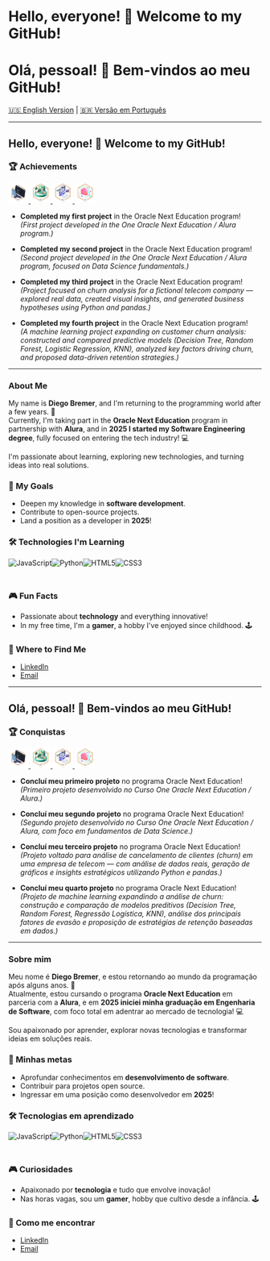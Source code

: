 # Hello, everyone! 👋 Welcome to my GitHub!
# Olá, pessoal! 👋 Bem-vindos ao meu GitHub!  

[🇺🇸 English Version](#hello-everyone--welcome-to-my-github) | [🇧🇷 Versão em Português](#olá-pessoal--bem-vindos-ao-meu-github)  

---

## Hello, everyone! 👋 Welcome to my GitHub!  

### 🏆 Achievements  
<a href="https://github.com/diegobremer/projeto-amigo-secreto" target="_blank">
  <img src="https://raw.githubusercontent.com/diegobremer/diegobremer/main/badge_oneOracle.webp" alt="First Project Badge" height="40">
</a>  
<a href="https://github.com/diegobremer/Alura-Store" target="_blank">
  <img src="https://raw.githubusercontent.com/diegobremer/diegobremer/main/badge_oneOracle_2.webp" alt="Second Project Badge" height="40">
</a>  
<a href="https://github.com/diegobremer/TelecomX" target="_blank">
  <img src="https://raw.githubusercontent.com/diegobremer/diegobremer/main/badge_oneOracle_3.webp" alt="Third Project Badge - TelecomX" height="40">
</a>  
<a href="https://github.com/diegobremer/TelecomX_parte2" target="_blank">
  <img src="https://raw.githubusercontent.com/diegobremer/diegobremer/main/badge_oneOracle_4.webp" alt="Fourth Project Badge - TelecomX Part 2" height="40">
</a>  

- **Completed my first project** in the Oracle Next Education program!  
  *(First project developed in the One Oracle Next Education / Alura program.)*

- **Completed my second project** in the Oracle Next Education program!  
  *(Second project developed in the One Oracle Next Education / Alura program, focused on Data Science fundamentals.)*

- **Completed my third project** in the Oracle Next Education program!  
  *(Project focused on churn analysis for a fictional telecom company — explored real data, created visual insights, and generated business hypotheses using Python and pandas.)*

- **Completed my fourth project** in the Oracle Next Education program!  
  *(A machine learning project expanding on customer churn analysis: constructed and compared predictive models (Decision Tree, Random Forest, Logistic Regression, KNN), analyzed key factors driving churn, and proposed data-driven retention strategies.)*

---

### About Me  
My name is **Diego Bremer**, and I'm returning to the programming world after a few years. 🚀  
Currently, I'm taking part in the **Oracle Next Education** program in partnership with **Alura**, and in **2025 I started my Software Engineering degree**, fully focused on entering the tech industry! 💻  

I'm passionate about learning, exploring new technologies, and turning ideas into real solutions.  

### 🌟 My Goals  
- Deepen my knowledge in **software development**.  
- Contribute to open-source projects.  
- Land a position as a developer in **2025**!  

### 🛠️ Technologies I'm Learning  
<div style="display: flex; align-items: center;">
  <img src="https://cdn.jsdelivr.net/gh/devicons/devicon/icons/javascript/javascript-original.svg" height="40" alt="JavaScript" title="JavaScript"/>  
  <img src="https://cdn.jsdelivr.net/gh/devicons/devicon/icons/python/python-original.svg" height="40" alt="Python" title="Python"/>  
  <img src="https://cdn.jsdelivr.net/gh/devicons/devicon/icons/html5/html5-original.svg" height="40" alt="HTML5" title="HTML5"/>  
  <img src="https://cdn.jsdelivr.net/gh/devicons/devicon/icons/css3/css3-original.svg" height="40" alt="CSS3" title="CSS3"/>  
</div>

### 🎮 Fun Facts  
- Passionate about **technology** and everything innovative!  
- In my free time, I'm a **gamer**, a hobby I've enjoyed since childhood. 🕹️  

### 📧 Where to Find Me  
- [LinkedIn](https://www.linkedin.com/in/diegobremer-dev)  
- [Email](mailto:bremer250cc@hotmail.com)  

---

## Olá, pessoal! 👋 Bem-vindos ao meu GitHub!  

### 🏆 Conquistas  
<a href="https://github.com/diegobremer/projeto-amigo-secreto" target="_blank">
  <img src="https://raw.githubusercontent.com/diegobremer/diegobremer/main/badge_oneOracle.webp" alt="Primeiro Projeto Concluído" height="40">
</a>  
<a href="https://github.com/diegobremer/Alura-Store" target="_blank">
  <img src="https://raw.githubusercontent.com/diegobremer/diegobremer/main/badge_oneOracle_2.webp" alt="Segundo Projeto Concluído" height="40">
</a>  
<a href="https://github.com/diegobremer/TelecomX" target="_blank">
  <img src="https://raw.githubusercontent.com/diegobremer/diegobremer/main/badge_oneOracle_3.webp" alt="Terceiro Projeto Concluído - TelecomX" height="40">
</a>  
<a href="https://github.com/diegobremer/TelecomX_parte2" target="_blank">
  <img src="https://raw.githubusercontent.com/diegobremer/diegobremer/main/badge_oneOracle_4.webp" alt="Quarto Projeto Concluído - TelecomX Parte 2" height="40">
</a>  

- **Concluí meu primeiro projeto** no programa Oracle Next Education!  
  *(Primeiro projeto desenvolvido no Curso One Oracle Next Education / Alura.)*

- **Concluí meu segundo projeto** no programa Oracle Next Education!  
  *(Segundo projeto desenvolvido no Curso One Oracle Next Education / Alura, com foco em fundamentos de Data Science.)*

- **Concluí meu terceiro projeto** no programa Oracle Next Education!  
  *(Projeto voltado para análise de cancelamento de clientes (churn) em uma empresa de telecom — com análise de dados reais, geração de gráficos e insights estratégicos utilizando Python e pandas.)*

- **Concluí meu quarto projeto** no programa Oracle Next Education!  
  *(Projeto de machine learning expandindo a análise de churn: construção e comparação de modelos preditivos (Decision Tree, Random Forest, Regressão Logística, KNN), análise dos principais fatores de evasão e proposição de estratégias de retenção baseadas em dados.)*

---

### Sobre mim  
Meu nome é **Diego Bremer**, e estou retornando ao mundo da programação após alguns anos. 🚀  
Atualmente, estou cursando o programa **Oracle Next Education** em parceria com a **Alura**, e em **2025 iniciei minha graduação em Engenharia de Software**, com foco total em adentrar ao mercado de tecnologia! 💻  

Sou apaixonado por aprender, explorar novas tecnologias e transformar ideias em soluções reais.  

### 🌟 Minhas metas  
- Aprofundar conhecimentos em **desenvolvimento de software**.  
- Contribuir para projetos open source.  
- Ingressar em uma posição como desenvolvedor em **2025**!  

### 🛠️ Tecnologias em aprendizado  
<div style="display: flex; align-items: center;">
  <img src="https://cdn.jsdelivr.net/gh/devicons/devicon/icons/javascript/javascript-original.svg" height="40" alt="JavaScript" title="JavaScript"/>  
  <img src="https://cdn.jsdelivr.net/gh/devicons/devicon/icons/python/python-original.svg" height="40" alt="Python" title="Python"/>  
  <img src="https://cdn.jsdelivr.net/gh/devicons/devicon/icons/html5/html5-original.svg" height="40" alt="HTML5" title="HTML5"/>  
  <img src="https://cdn.jsdelivr.net/gh/devicons/devicon/icons/css3/css3-original.svg" height="40" alt="CSS3" title="CSS3"/>  
</div>

### 🎮 Curiosidades  
- Apaixonado por **tecnologia** e tudo que envolve inovação!  
- Nas horas vagas, sou um **gamer**, hobby que cultivo desde a infância. 🕹️  

### 📧 Como me encontrar  
- [LinkedIn](https://www.linkedin.com/in/diegobremer-dev)  
- [Email](mailto:bremer250cc@hotmail.com)  
